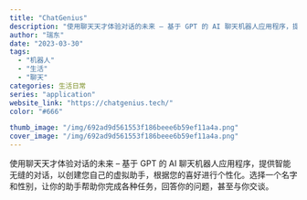 ```yaml
---
title: "ChatGenius"
description: "使用聊天天才体验对话的未来 – 基于 GPT 的 AI 聊天机器人应用程序，提供智能无缝的对话，以创建您自己的虚拟助手，"
author: "瑞东"
date: "2023-03-30"
tags:
  - "机器人"
  - "生活"
  - "聊天"
categories: 生活日常
series: "application"
website_link: "https://chatgenius.tech/"
color: "#666"

thumb_image: "/img/692ad9d561553f186beee6b59ef11a4a.png"
cover_image: "/img/692ad9d561553f186beee6b59ef11a4a.png"
---
```


使用聊天天才体验对话的未来 – 基于 GPT 的 AI 聊天机器人应用程序，提供智能无缝的对话，以创建您自己的虚拟助手，根据您的喜好进行个性化。选择一个名字和性别，让你的助手帮助你完成各种任务，回答你的问题，甚至与你交谈。